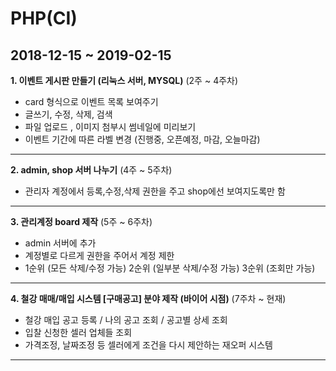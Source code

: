 # PHP(CI)
2018-12-15 ~ 2019-02-15
---------------------------------------------------------------
**1. 이벤트 게시판 만들기 (리눅스 서버, MYSQL)** (2주 ~ 4주차)
  - card 형식으로 이벤트 목록 보여주기
  - 글쓰기, 수정, 삭제, 검색
  - 파일 업로드 , 이미지 첨부시 썸네일에 미리보기
  - 이벤트 기간에 따른 라벨 변경 (진행중, 오픈예정, 마감, 오늘마감)
---------------------------------------------------------------

**2. admin, shop 서버 나누기** (4주 ~ 5주차)
  - 관리자 계정에서 등록,수정,삭제 권한을 주고 shop에선 보여지도록만 함
---------------------------------------------------------------
  
**3. 관리계정 board 제작** (5주 ~ 6주차)
  - admin 서버에 추가
  - 계정별로 다르게 권한을 주어서 계정 제한
  - 1순위 (모든 삭제/수정 가능) 2순위 (일부분 삭제/수정 가능) 3순위 (조회만 가능)
---------------------------------------------------------------
  
**4. 철강 매매/매입 시스템 [구매공고] 분야 제작 (바이어 시점)** (7주차 ~ 현재)
  - 철강 매입 공고 등록 / 나의 공고 조회 / 공고별 상세 조회
  - 입찰 신청한 셀러 업체들 조회 
  - 가격조정, 날짜조정 등 셀러에게 조건을 다시 제안하는 재오퍼 시스템
---------------------------------------------------------------
